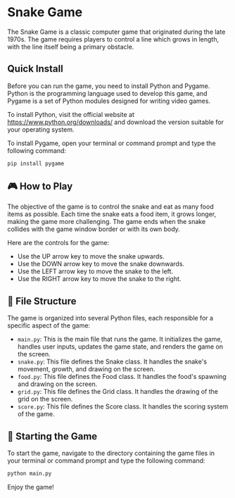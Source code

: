 # Snake Game

The Snake Game is a classic computer game that originated during the late 1970s. The game requires players to control a line which grows in length, with the line itself being a primary obstacle.

## Quick Install

Before you can run the game, you need to install Python and Pygame. Python is the programming language used to develop this game, and Pygame is a set of Python modules designed for writing video games.

To install Python, visit the official website at https://www.python.org/downloads/ and download the version suitable for your operating system.

To install Pygame, open your terminal or command prompt and type the following command:

```bash
pip install pygame
```

## 🎮 How to Play

The objective of the game is to control the snake and eat as many food items as possible. Each time the snake eats a food item, it grows longer, making the game more challenging. The game ends when the snake collides with the game window border or with its own body.

Here are the controls for the game:

- Use the UP arrow key to move the snake upwards.
- Use the DOWN arrow key to move the snake downwards.
- Use the LEFT arrow key to move the snake to the left.
- Use the RIGHT arrow key to move the snake to the right.

## 📁 File Structure

The game is organized into several Python files, each responsible for a specific aspect of the game:

- `main.py`: This is the main file that runs the game. It initializes the game, handles user inputs, updates the game state, and renders the game on the screen.
- `snake.py`: This file defines the Snake class. It handles the snake's movement, growth, and drawing on the screen.
- `food.py`: This file defines the Food class. It handles the food's spawning and drawing on the screen.
- `grid.py`: This file defines the Grid class. It handles the drawing of the grid on the screen.
- `score.py`: This file defines the Score class. It handles the scoring system of the game.

## 🏁 Starting the Game

To start the game, navigate to the directory containing the game files in your terminal or command prompt and type the following command:

```bash
python main.py
```

Enjoy the game!
